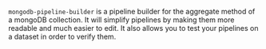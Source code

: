 `mongodb-pipeline-builder` is a pipeline builder for the aggregate method of a mongoDB collection. It will simplify pipelines by making them more readable and much easier to edit. It also allows you to test your pipelines on a dataset in order to verify them.
